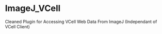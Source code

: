 # ImageJ_VCell
Cleaned Plugin for Accessing VCell Web Data From ImageJ (Independant of VCell Client)
